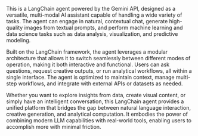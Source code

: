 This is a LangChain agent powered by the Gemini API, designed as a versatile, multi-modal AI assistant capable of handling a wide variety of tasks. The agent can engage in natural, contextual chat, generate high-quality images from textual prompts, and perform machine learning and data science tasks such as data analysis, visualization, and predictive modeling.

Built on the LangChain framework, the agent leverages a modular architecture that allows it to switch seamlessly between different modes of operation, making it both interactive and functional. Users can ask questions, request creative outputs, or run analytical workflows, all within a single interface. The agent is optimized to maintain context, manage multi-step workflows, and integrate with external APIs or datasets as needed.

Whether you want to explore insights from data, create visual content, or simply have an intelligent conversation, this LangChain agent provides a unified platform that bridges the gap between natural language interaction, creative generation, and analytical computation. It embodies the power of combining modern LLM capabilities with real-world tools, enabling users to accomplish more with minimal friction.
